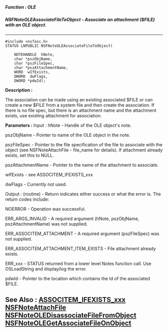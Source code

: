 ##### Function : OLE
##### NSFNoteOLEAssociateFileToObject - Associate an attachment ($FILE) with an OLE object.
---
```
#include <nsfasc.h>
STATUS LNPUBLIC NSFNoteOLEAssociateFileToObject(

	NOTEHANDLE  hNote,
	char *pszObjName,
	char *pszFileSpec,
	char *pszAttachmentName,
	WORD  wIfExists,
	DWORD  dwFlags,
	DWORD *pdwId);
```
**Description :**

The association can be made using an existing associated $FILE or can create a 
new $FILE from a system file and then create the association.  If there is no 
file spec, but there is an attachment name and the attachment exists, use 
existing attachment for association.

**Parameters :**
Input :
hNote  -  Handle of the OLE object's note.

pszObjName  -  Pointer to name of the OLE object in the note.

pszFileSpec  -  Pointer to the file specification of the file to associate with the object (see NSFNoteAttachFile - file_name for details).  If attachment already exists, set this to NULL.

pszAttachmentName  -  Pointer to the name of the attachment to associate.

wIfExists  -  see ASSOCITEM_IFEXISTS_xxx

dwFlags  -  Currently not used.

Output :
(routine)  -  Return indicates either success or what the error is. The return codes include: 

NOERROR - Operation was successful.

ERR_ARGS_INVALID - A required argument (hNote, pszObjName, pszAttachmentName) was not supplied.

ERR_ASSOCITEM_ATTACHMENT - A required argument (pszFileSpec) was not supplied.

ERR_ASSOCITEM_ATTACHMENT_ITEM_EXISTS - File attachment already exists.

ERR_xxx - STATUS returned from a lower level Notes function call.  Use OSLoadString and display/log the error.


pdwId  -  Pointer to the location which contains the Id of the associated $FILE.


**See Also :**
[ASSOCITEM_IFEXISTS_xxx](/reference/Symb/ASSOCITEM_IFEXISTS_xxx)
[NSFNoteAttachFile](/reference/Func/NSFNoteAttachFile)
[NSFNoteOLEDisassociateFileFromObject](/reference/Func/NSFNoteOLEDisassociateFileFromObject)
[NSFNoteOLEGetAssociateFileOnObject](/reference/Func/NSFNoteOLEGetAssociateFileOnObject)
---
